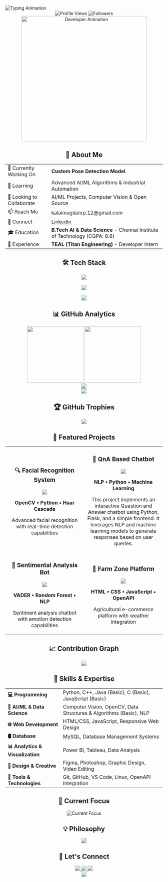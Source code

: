 # <div align="center">
  <img src="https://readme-typing-svg.herokuapp.com?font=Fira+Code&weight=700&size=28&pause=1000&color=00D4FF&center=true&width=600&vCenter=true&lines=Hi%2C+I'm+Kalai+Mugilan;AI+Engineer+%7C+ML+Developer;Crafting+Intelligent+Solutions;Building+the+Future+with+Code" alt="Typing Animation" />
</div>

<div align="center">
  <img src="https://komarev.com/ghpvc/?username=kalai-mugilan-125&label=Profile%20Views&color=00d4ff&style=for-the-badge" alt="Profile Views" />
  <img src="https://img.shields.io/github/followers/kalai-mugilan-125?style=for-the-badge&color=00d4ff" alt="Followers" />
</div>

<div align="center">
  <img src="https://github.com/kalai-mugilan-125/kalai-mugilan-125/blob/main/assets/developer.gif" width="400" alt="Developer Animation" />
</div>

## <div align="center">🚀 About Me</div>

<div align="center">
  <table>
    <tr>
      <td>🔭 Currently Working On</td>
      <td><b> Custom Pose Detection Model</b></td>
    </tr>
    <tr>
      <td>🌱 Learning</td>
      <td>Advanced AI/ML Algorithms & Industrial Automation</td>
    </tr>
    <tr>
      <td>👯 Looking to Collaborate</td>
      <td>AI/ML Projects, Computer Vision & Open Source</td>
    </tr>
    <tr>
      <td>📫 Reach Me</td>
      <td><a href="mailto:kalaimugilanrp.12@gmail.com">kalaimugilanrp.12@gmail.com</a></td>
    </tr>
    <tr>
      <td>🤝 Connect</td>
      <td><a href="https://linkedin.com/in/kalai-mugilan-r-p">LinkedIn</a></td>
    </tr>
    <tr>
      <td>🎓 Education</td>
      <td><b>B.Tech AI & Data Science</b> - Chennai Institute of Technology (CGPA: 8.6)</td>
    </tr>
    <tr>
      <td>💼 Experience</td>
      <td><b>TEAL (Titan Engineering)</b> - Developer Intern</td>
    </tr>
  </table>
</div>

## <div align="center">🛠️ Tech Stack</div>

<div align="center">
  <img src="https://skillicons.dev/icons?i=python,cpp,java,c,opencv&perline=7" />
  <br><br>
  <img src="https://skillicons.dev/icons?i=html,css,js,figma,photoshop&perline=7" />
  <br><br>
  <img src="https://skillicons.dev/icons?i=vscode,linux,git,github&perline=5" />
</div>

## <div align="center">📊 GitHub Analytics</div>

<div align="center">
  <img height="180em" src="https://github-readme-stats.vercel.app/api?username=kalai-mugilan-125&show_icons=true&theme=tokyonight&include_all_commits=true&count_private=true&hide_border=true&bg_color=0D1117&title_color=00D4FF&icon_color=00D4FF&text_color=ffffff" />
  <img height="180em" src="https://github-readme-stats.vercel.app/api/top-langs/?username=kalai-mugilan-125&layout=compact&theme=tokyonight&hide_border=true&bg_color=0D1117&title_color=00D4FF&text_color=ffffff" />
</div>

<div align="center">
  <img src="https://github-readme-streak-stats.herokuapp.com/?user=kalai-mugilan-125&theme=tokyonight&hide_border=true&background=0D1117&stroke=00D4FF&ring=00D4FF&fire=00D4FF&currStreakNum=ffffff&sideNums=ffffff&currStreakLabel=00D4FF&sideLabels=ffffff&dates=ffffff" />
</div>

<div align="center">
  <img src="https://github-readme-activity-graph.vercel.app/graph?username=kalai-mugilan-125&bg_color=0D1117&color=00D4FF&line=00D4FF&point=ffffff&area=true&hide_border=true" />
</div>

## <div align="center">🏆 GitHub Trophies</div>

<div align="center">
  <img src="https://github-profile-trophy.vercel.app/?username=kalai-mugilan-125&theme=tokyonight&no-frame=true&no-bg=true&margin-w=4&row=1" />
</div>

## <div align="center">💼 Featured Projects</div>

<div align="center">
  <table>
    <tr>
      <td width="50%">
        <h3 align="center">🔍 Facial Recognition System</h3>
        <div align="center">
          <a href="https://github.com/kalai-mugilan-125/OpenCV" target="_blank">
            <img src="https://github-readme-stats.vercel.app/api/pin/?username=kalai-mugilan-125&repo=OpenCV&theme=tokyonight&hide_border=true&bg_color=0D1117" />
          </a>
          <p><strong>OpenCV • Python • Haar Cascade</strong></p>
          <p>Advanced facial recognition with real-time detection capabilities</p>
        </div>
      </td>
      <td width="50%">
        <h3 align="center">🤖 QnA Based Chatbot</h3>
        <div align="center">
          <a href="https://github.com/kalai-mugilan-125/QnA-chatbot-ML" target="_blank">
            <img src="https://github-readme-stats.vercel.app/api/pin/?username=kalai-mugilan-125&repo=QnA-chatbot-ML&theme=tokyonight&hide_border=true&bg_color=0D1117" />
          </a>
          <p><strong>NLP • Python • Machine Learning</strong></p>
          <p>This project implements an interactive Question and Answer chatbot using Python, Flask, and a simple frontend. It leverages NLP and machine learning models to generate responses based on user queries. </p>
        </div>
      </td>
    </tr>
    <tr>
      <td width="50%">
        <h3 align="center">💬 Sentimental Analysis Bot</h3>
        <div align="center">
          <a href="https://github.com/kalai-mugilan-125/Sentimental-analysis-chat-bot" target="_blank">
            <img src="https://github-readme-stats.vercel.app/api/pin/?username=kalai-mugilan-125&repo=Sentimental-analysis-chat-bot&theme=tokyonight&hide_border=true&bg_color=0D1117" />
          </a>
          <p><strong>VADER • Random Forest • NLP</strong></p>
          <p>Sentiment analysis chatbot with emotion detection capabilities</p>
        </div>
      </td>
      <td width="50%">
        <h3 align="center">🌾 Farm Zone Platform</h3>
        <div align="center">
          <a href="https://github.com/kalai-mugilan-125/Farm-Zone-Project" target="_blank">
            <img src="https://github-readme-stats.vercel.app/api/pin/?username=kalai-mugilan-125&repo=Farm-Zone-Project&theme=tokyonight&hide_border=true&bg_color=0D1117" />
          </a>
          <p><strong>HTML • CSS • JavaScript • OpenAPI</strong></p>
          <p>Agricultural e-commerce platform with weather integration</p>
        </div>
      </td>
    </tr>
  </table>
</div>

## <div align="center">📈 Contribution Graph</div>

<div align="center">
  <img src="https://github-contributor-stats.vercel.app/api?username=kalai-mugilan-125&limit=5&theme=tokyonight&combine_all_yearly_contributions=true" />
</div>

## <div align="center">🌟 Skills & Expertise</div>

<div align="center">
  <table>
    <tr>
      <td><b>💻 Programming</b></td>
      <td>Python, C++, Java (Basic), C (Basic), JavaScript (Basic)</td>
    </tr>
    <tr>
      <td><b>🧠 AI/ML & Data Science</b></td>
      <td>Computer Vision, OpenCV, Data Structures & Algorithms (Basic), NLP</td>
    </tr>
    <tr>
      <td><b>🌐 Web Development</b></td>
      <td>HTML/CSS, JavaScript, Responsive Web Design</td>
    </tr>
    <tr>
      <td><b>🛢️ Database</b></td>
      <td>MySQL, Database Management Systems</td>
    </tr>
    <tr>
      <td><b>📊 Analytics & Visualization</b></td>
      <td>Power BI, Tableau, Data Analysis</td>
    </tr>
    <tr>
      <td><b>🎨 Design & Creative</b></td>
      <td>Figma, Photoshop, Graphic Design, Video Editing</td>
    </tr>
    <tr>
      <td><b>🔧 Tools & Technologies</b></td>
      <td>Git, GitHub, VS Code, Linux, OpenAPI Integration</td>
    </tr>
  </table>
</div>

## <div align="center">🎯 Current Focus</div>

<div align="center">
  <img src="https://readme-typing-svg.herokuapp.com?font=Fira+Code&size=20&pause=3000&color=00D4FF&center=true&width=600&lines=Building+Real-time+Phishing+Detection+System;Developing+Custom+Pose+Detection+Models;Exploring+Computer+Vision+%26+Cybersecurity;Contributing+to+Open+Source+Projects" alt="Current Focus" />
</div>

## <div align="center">💡 Philosophy</div>

<div align="center">
  <div align="center">
  <img src="https://quotes-github-readme.vercel.app/api?type=horizontal&theme=tokyonight&quote=Create%20with%20mind.%20Code%20with%20Precision.%20Learn%20relentlessly." />
</div>
</div>

## <div align="center">🤝 Let's Connect</div>

<div align="center">
  <a href="https://linkedin.com/in/kalai-mugilan-r-p" target="_blank">
    <img src="https://img.shields.io/badge/LinkedIn-0077B5?style=for-the-badge&logo=linkedin&logoColor=white" />
  </a>
  <a href="mailto:kalaimugilanrp.12@gmail.com" target="_blank">
    <img src="https://img.shields.io/badge/Email-D14836?style=for-the-badge&logo=gmail&logoColor=white" />
  </a>
  <a href="https://github.com/kalai-mugilan-125" target="_blank">
    <img src="https://img.shields.io/badge/GitHub-100000?style=for-the-badge&logo=github&logoColor=white" />
  </a>
</div>

<div align="center">
  <img src="https://capsule-render.vercel.app/api?type=waving&color=gradient&customColorList=6,11,20&height=150&section=footer&text=Thanks%20for%20visiting!&fontSize=42&fontColor=fff&animation=twinkling" />
</div>
